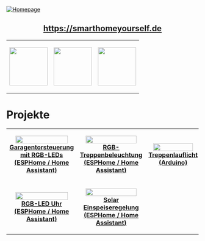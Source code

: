[![Homepage](https://user-images.githubusercontent.com/705724/215206719-a9793006-1d83-4ee2-9f3c-7a720908abba.png)](https://smarthomeyourself.de "SmartHome yourself Homepage")<h2 align="center">https://smarthomeyourself.de</h2>
   
   
<table width="100%" align="center" border="0"><tr><td>

[<img src="https://user-images.githubusercontent.com/705724/215211264-53b242de-2256-463d-8e26-3b4dcc7451e5.png" width="100px">](https://www.youtube.com/c/SmarthomeyourselfDe_DIY "SmartHome yourself auf YouTube")

</td><td>

[<img src="https://user-images.githubusercontent.com/705724/215211071-d2e2ae68-0369-46a4-9618-cd22971827fd.png" width="100px">](https://smarthomeyourself.de/discord "SmartHome yourself - Discord") 

</td><td>

[<img src="https://user-images.githubusercontent.com/705724/215211197-ad8b9844-d73b-4409-9e78-b7a582fe1d23.png" width="100px">](https://twitter.com/SmartHomeYours
"SmartHome yourself - Twitter")

</td></tr></table>
  
  
# Projekte
  
<table width="100%" align="center" border="0"><tr><td width="33%" align="center">

[<img src="https://user-images.githubusercontent.com/705724/179463492-7ad9472f-545a-4229-8fd8-96efb3df8e17.png" width="90%"><br/><b>Garagentorsteuerung mit RGB-LEDs<br/>(ESPHome / Home Assistant)</b>](https://github.com/SmartHome-yourself/garagentorsteuerung-mit-rgb-leds-for-esphome "Garagentorsteuerung mit RGB-LED Animation (ESPHome / Home Assistant)")

</td><td align="center">

[<img src="https://user-images.githubusercontent.com/705724/233866141-1c0aadba-de3f-47de-b773-e82311e40e15.png" width="90%"><br/><b>RGB-Treppenbeleuchtung<br/>(ESPHome / Home Assistant)</b>](https://github.com/SmartHome-yourself/rgb-treppenbeleuchtung-for-esphome "RGB-Treppenbeleuchtung") 

</td><td width="33%" align="center">

[<img src="https://user-images.githubusercontent.com/705724/233866291-7eb448c1-4187-4f82-89ff-e98bbd886682.png" width="90%"><br/><b>Treppenlauflicht<br/>(Arduino)</b>](https://github.com/SmartHome-yourself/Arduino-Treppenlauflicht "Arduino Treppenlauflicht")

</td></tr> <tr><td align="center">

[<img src="https://user-images.githubusercontent.com/705724/187570018-8660f432-6f98-4261-a00e-524f9fec9bc6.jpg" width="90%"><br/><b>RGB-LED Uhr<br/>(ESPHome / Home Assistant)</b>](https://github.com/SmartHome-yourself/neopixel-clock-for-esphome "Neopixel RGB-LED Uhr mit LED-Matrix-Display")

</td><td align="center">

[<img src="https://user-images.githubusercontent.com/705724/233866529-e0b8971f-84a8-4928-887a-899d681a8020.png" width="90%"><br/><b>Solar Einspeiseregelung<br/>(ESPHome / Home Assistant)</b>](https://github.com/SmartHome-yourself/solar-einspeise-regelung "Solar Einspeiseregelung (Kooperation mit UTUBERLARS)")

</td><td align="center">

</td></tr></table>
</table>
